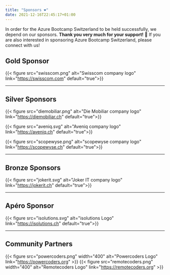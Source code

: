 ```yaml
---
title: "Sponsors ❤️"
date: 2021-12-16T22:45:17+01:00
---
```


In order for the Azure Bootcamp Switzerland to be held successfully, we depend on our sponsors. **Thank you very much for your support!** 🙏 If you are also interested in sponsoring Azure Bootcamp Switzerland, please connect with us!


## Gold Sponsor
{{< figure src="swisscom.png" alt="Swisscom company logo" link="https://swisscom.com" default="true">}}

----

## Silver Sponsors
{{< figure src="diemobiliar.png" alt="Die Mobiliar company logo" link="https://diemobiliar.ch" default="true">}}

{{< figure src="aveniq.svg" alt="Aveniq company logo" link="https://aveniq.ch" default="true">}}

{{< figure src="scopewyse.png" alt="scopewyse company logo" link="https://scopewyse.ch" default="true">}}

----

## Bronze Sponsors
{{< figure src="jokerit.svg" alt="Joker IT company logo" link="https://jokerit.ch" default="true">}}

----

## Apéro Sponsor
{{< figure src="isolutions.svg" alt="isolutions Logo" link="https://isolutions.ch" default="true">}}

----

## Community Partners
{{< figure src="powercoders.png" width="400" alt="Powercoders Logo" link="https://powercoders.org" >}}
{{< figure src="remotecoders.png" width="400" alt="Remotecoders Logo" link="https://remotecoders.org" >}}
